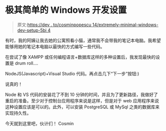 # 极其简单的 Windows 开发设置

> 原文:[https://dev . to/cosminpopescu 14/extremely-minimal-windows-dev-setup-5bi 4](https://dev.to/cosminpopescu14/extremely-minimal-windows-dev-setup-5bi4)

有时，我的阿姨让我去她的公寓照看小猫，通常我不会带我的笔记本电脑。我希望能够用她的笔记本电脑以最快的方式编写一些代码。

在尝试了像 XAMPP 或任何编程语言+数据库这样的多种设置后，我发现最快的设置是 drum roll....

NodeJS(Javascript)+Visual Studio 代码。再点击几下“下一步”按钮:)

说真的！

Node 和 VS 代码的安装花了不到 10 分钟的时间，并且为了更新路径，我做好了重启的准备。至少对于控制台应用程序来说是这样，但是对于 web 应用程序来说这种设置应该是可以的。此外，可以安装 PostgreSQL 或 MySql 之类的数据库来实现持久性。

今天就到这里吧，伙计们！
Cosmin